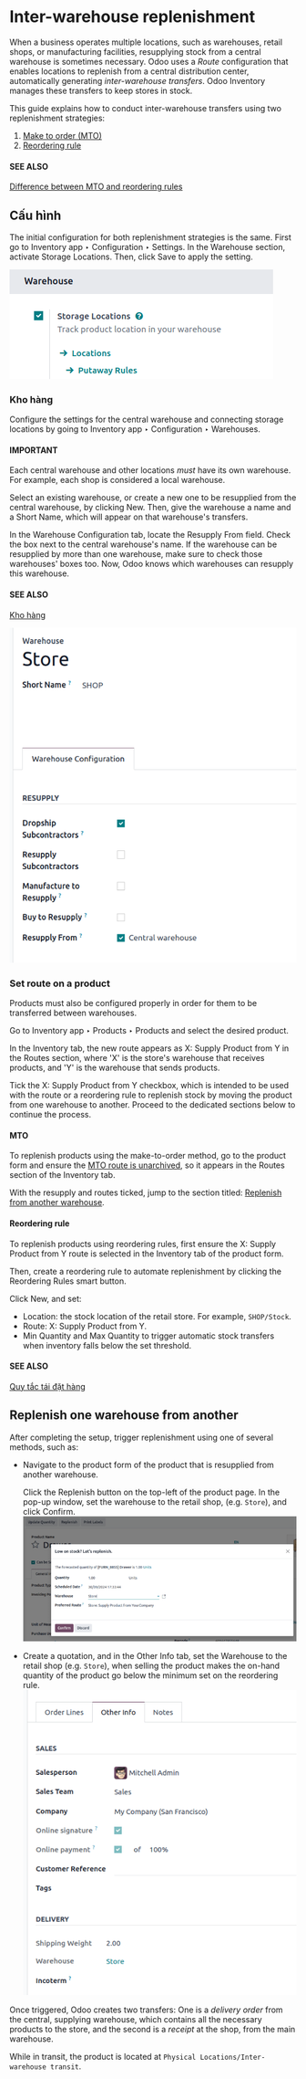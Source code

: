 # Inter-warehouse replenishment

When a business operates multiple locations, such as warehouses, retail shops, or manufacturing
facilities, resupplying stock from a central warehouse is sometimes necessary. Odoo uses a *Route*
configuration that enables locations to replenish from a central distribution center, automatically
generating *inter-warehouse transfers*. Odoo Inventory manages these transfers to keep
stores in stock.

This guide explains how to conduct inter-warehouse transfers using two replenishment strategies:

1. [Make to order (MTO)](#inventory-warehouses-storage-mto)
2. [Reordering rule](#inventory-warehouses-storage-reordering-rule)

#### SEE ALSO
[Difference between MTO and reordering rules](../replenishment.md)

## Cấu hình

The initial configuration for both replenishment strategies is the same. First go to
Inventory app ‣ Configuration ‣ Settings. In the Warehouse section,
activate Storage Locations. Then, click Save to apply the setting.

![Enable Storage Locations in Inventory settings.](../../../../../_images/storage-locations.png)

### Kho hàng

Configure the settings for the central warehouse and connecting storage locations by going to
Inventory app ‣ Configuration ‣ Warehouses.

#### IMPORTANT
Each central warehouse and other locations *must* have its own warehouse. For example, each shop
is considered a local warehouse.

Select an existing warehouse, or create a new one to be resupplied from the central warehouse, by
clicking New. Then, give the warehouse a name and a Short Name, which will
appear on that warehouse's transfers.

In the Warehouse Configuration tab, locate the Resupply From field. Check
the box next to the central warehouse's name. If the warehouse can be resupplied by more than one
warehouse, make sure to check those warehouses' boxes too. Now, Odoo knows which warehouses can
resupply this warehouse.

#### SEE ALSO
[Kho hàng](../inventory_management/warehouses.md)

![Supply one warehouse with another in the Warehouse Configuration tab.](../../../../../_images/warehouse.png)

### Set route on a product

Products must also be configured properly in order for them to be transferred between warehouses.

Go to Inventory app ‣ Products ‣ Products and select the desired product.

In the Inventory tab, the new route appears as X: Supply Product from Y in
the Routes section, where 'X' is the store's warehouse that receives products, and 'Y'
is the warehouse that sends products.

Tick the X: Supply Product from Y checkbox, which is intended to be used with the 
route or a reordering rule to replenish stock by moving the product from one warehouse to another.
Proceed to the dedicated sections below to continue the process.

<a id="inventory-warehouses-storage-mto"></a>

#### MTO

To replenish products using the make-to-order method, go to the product form and ensure the
[MTO route is unarchived](mto.md#inventory-warehouses-storage-unarchive-mto), so it appears in the
Routes section of the Inventory tab.

With the resupply and  routes ticked, jump to the section titled: [Replenish from another
warehouse](#inventory-warehouses-storage-resupply-workflow).

<a id="inventory-warehouses-storage-reordering-rule"></a>

#### Reordering rule

To replenish products using reordering rules, first ensure the X: Supply Product from Y
route is selected in the Inventory tab of the product form.

Then, create a reordering rule to automate replenishment by clicking the Reordering
Rules smart button.

Click New, and set:

- Location: the stock location of the retail store. For example, `SHOP/Stock`.
- Route: X: Supply Product from Y.
- Min Quantity and Max Quantity to trigger automatic stock transfers when
  inventory falls below the set threshold.

#### SEE ALSO
[Quy tắc tái đặt hàng](reordering_rules.md)

<a id="inventory-warehouses-storage-resupply-workflow"></a>

## Replenish one warehouse from another

After completing the setup, trigger replenishment using one of several methods, such as:

- Navigate to the product form of the product that is resupplied from another warehouse.

  Click the Replenish button on the top-left of the product page. In the pop-up window,
  set the warehouse to the retail shop, (e.g. `Store`), and click Confirm.
  ![Replenish pop-up window on the product form.](../../../../../_images/replenish1.png)
- Create a quotation, and in the Other Info tab, set the Warehouse to the
  retail shop (e.g. `Store`), when selling the product makes the on-hand quantity of the product go
  below the minimum set on the reordering rule.
  ![Create a quote at the store.](../../../../../_images/warehouse-field.png)

Once triggered, Odoo creates two transfers: One is a *delivery order* from the central, supplying
warehouse, which contains all the necessary products to the store, and the second is a *receipt* at
the shop, from the main warehouse.

While in transit, the product is located at `Physical Locations/Inter-warehouse transit`.
